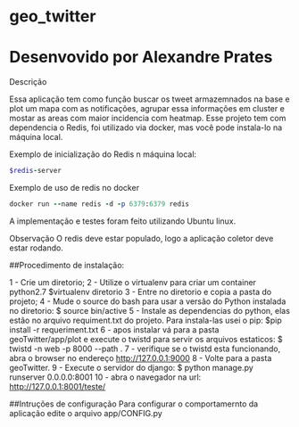 # geo_twitter
# Desenvovido por Alexandre Prates



Descrição

Essa aplicação tem como função buscar os tweet armazemnados na base e plot um mapa com as notificações, agrupar essa informações em cluster e mostar as areas com maior incidencia com 
heatmap. Esse projeto tem com dependencia o Redis, foi utilizado via docker, mas você pode instala-lo na máquina local.

Exemplo de inicialização do Redis n máquina local:

```ruby
$redis-server
```

Exemplo de uso de redis no docker

```ruby
docker run --name redis -d -p 6379:6379 redis
```

A implementação e testes foram feito utilizando Ubuntu linux.

Observação
O redis deve estar populado, logo a aplicação coletor deve estar rodando.

##Procedimento de instalação:

1 - Crie um diretorio;
2 - Utilize o virtualenv para criar um container python2.7
$virtualenv diretorio
3 - Entre no diretorio e copia a pasta do projeto;
4 - Mude o source do bash para usar a versão do Python instalada no diretorio:
$ source bin/active
5 - Instale as dependencias do python, elas estão no arquivo requiment.txt do projeto. Para instala-las usei o pip:
$pip install -r requeriment.txt
6 - apos instalar vá para a pasta geoTwitter/app/plot e execute o twistd para servir os arquivos estaticos:
$ twistd -n web -p 8000 --path .
7 - verifique se o twistd esta funcionando, abra o browser no endereço http://127.0.0.1:9000
8 - Volte para a pasta geoTwitter.
9 - Execute o servidor do django:
$ python manage.py runserver 0.0.0.0:8001
10 - abra o navegador na url: http://127.0.0.1:8001/teste/

##Intruções de configuração
Para configurar o comportamernto da aplicação edite o arquivo app/CONFIG.py


 
